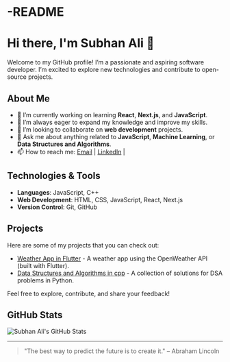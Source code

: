 # -README
# <centre>Hi there, I'm Subhan Ali 👋</centre>

Welcome to my GitHub profile! I’m a passionate and aspiring software developer. I’m excited to explore new technologies and contribute to open-source projects. 

## About Me

- 🔭 I’m currently working on learning **React**, **Next.js**, and **JavaScript**.
- 🌱 I’m always eager to expand my knowledge and improve my skills.
- 👯 I’m looking to collaborate on **web development** projects.
- 💬 Ask me about anything related to **JavaScript**, **Machine Learning**, or **Data Structures and Algorithms**.
- 📫 How to reach me: [Email](subhanmajeed469@gmail.com) | [LinkedIn]([https://www.linkedin.com/in/subhan-ali](https://www.linkedin.com/in/subhan-ali-2388b625b/)) | 

## Technologies & Tools

- **Languages**: JavaScript, C++
- **Web Development**: HTML, CSS, JavaScript, React, Next.js
- **Version Control**: Git, GitHub

## Projects

Here are some of my projects that you can check out:

- [Weather App in Flutter](https://github.com/subhan-ali/weather-app) - A weather app using the OpenWeather API (built with Flutter).
- [Data Structures and Algorithms in cpp](https://github.com/subhan-ali/dsa-python) - A collection of solutions for DSA problems in Python.

Feel free to explore, contribute, and share your feedback!

## GitHub Stats

![Subhan Ali's GitHub Stats](https://github-readme-stats.vercel.app/api?username=subhan-ali&show_icons=true&theme=radical)

---

> "The best way to predict the future is to create it." – Abraham Lincoln

